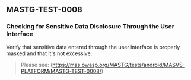 ##  MASTG-TEST-0008

### Checking for Sensitive Data Disclosure Through the User Interface

Verify that sensitive data entered through the user interface is properly masked and that it's not excessive.

> Please see: (https://mas.owasp.org/MASTG/tests/android/MASVS-PLATFORM/MASTG-TEST-0008/)